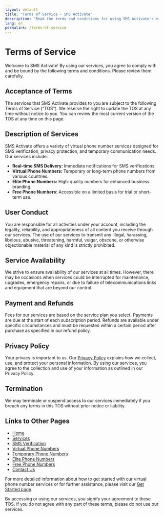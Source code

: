 ```yaml
---
layout: default
title: "Terms of Service - SMS Activate"
description: "Read the terms and conditions for using SMS Activate's virtual phone number services."
lang: en
permalink: /terms-of-service
---
```


# Terms of Service

Welcome to SMS Activate! By using our services, you agree to comply with and be bound by the following terms and conditions. Please review them carefully.

## Acceptance of Terms
The services that SMS Activate provides to you are subject to the following Terms of Service ("TOS"). We reserve the right to update the TOS at any time without notice to you. You can review the most current version of the TOS at any time on this page.

## Description of Services
SMS Activate offers a variety of virtual phone number services designed for SMS verification, privacy protection, and temporary communication needs. Our services include:
- **Real-time SMS Delivery:** Immediate notifications for SMS verifications.
- **Virtual Phone Numbers:** Temporary or long-term phone numbers from various countries.
- **Elite Phone Numbers:** High-quality numbers for enhanced business branding.
- **Free Phone Numbers:** Accessible on a limited basis for trial or short-term use.

## User Conduct
You are responsible for all activities under your account, including the legality, reliability, and appropriateness of all content you receive through our services. The use of our services to transmit any illegal, harassing, libelous, abusive, threatening, harmful, vulgar, obscene, or otherwise objectionable material of any kind is strictly prohibited.

## Service Availability
We strive to ensure availability of our services at all times. However, there may be occasions when services could be interrupted for maintenance, upgrades, emergency repairs, or due to failure of telecommunications links and equipment that are beyond our control.

## Payment and Refunds
Fees for our services are based on the service plan you select. Payments are due at the start of each subscription period. Refunds are available under specific circumstances and must be requested within a certain period after purchase as specified in our refund policy.

## Privacy Policy
Your privacy is important to us. Our [Privacy Policy](/privacy-policy) explains how we collect, use, and protect your personal information. By using our services, you agree to the collection and use of your information as outlined in our Privacy Policy.

## Termination
We may terminate or suspend access to our services immediately if you breach any terms in this TOS without prior notice or liability.

## Links to Other Pages
- [Home](/)
- [Services](/services)
- [SMS Verification](/sms-verification)
- [Virtual Phone Numbers](/virtual-phone-numbers)
- [Temporary Phone Numbers](/temporary-phone-numbers)
- [Elite Phone Numbers](/elite-phone-numbers)
- [Free Phone Numbers](/free-phone-numbers)
- [Contact Us](/contact)

For more detailed information about how to get started with our virtual phone number services or for further assistance, please visit our [Get Started page](/get-started).

By accessing or using our services, you signify your agreement to these TOS. If you do not agree with any part of these terms, please do not use our services.